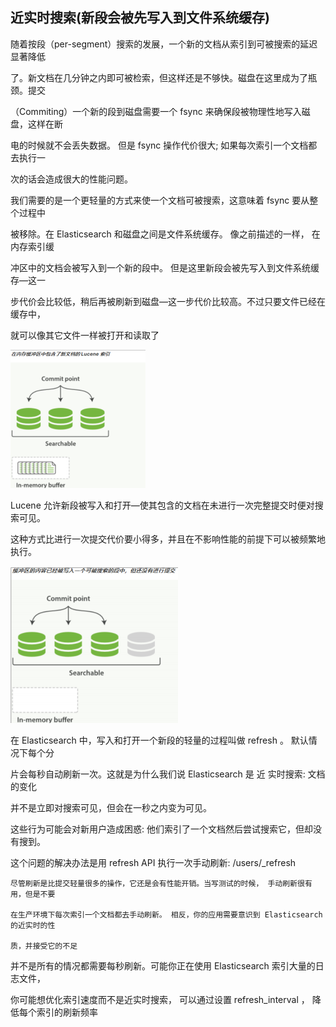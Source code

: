 近实时搜索(新段会被先写入到文件系统缓存)
---

随着按段（per-segment）搜索的发展，一个新的文档从索引到可被搜索的延迟显著降低

了。新文档在几分钟之内即可被检索，但这样还是不够快。磁盘在这里成为了瓶颈。提交

（Commiting）一个新的段到磁盘需要一个 fsync 来确保段被物理性地写入磁盘，这样在断

电的时候就不会丢失数据。 但是 fsync 操作代价很大; 如果每次索引一个文档都去执行一

次的话会造成很大的性能问题。

我们需要的是一个更轻量的方式来使一个文档可被搜索，这意味着 fsync 要从整个过程中

被移除。在 Elasticsearch 和磁盘之间是文件系统缓存。 像之前描述的一样， 在内存索引缓

冲区中的文档会被写入到一个新的段中。 但是这里新段会被先写入到文件系统缓存—这一

步代价会比较低，稍后再被刷新到磁盘—这一步代价比较高。不过只要文件已经在缓存中，

就可以像其它文件一样被打开和读取了

![img_28.png](img_28.png)

Lucene 允许新段被写入和打开—使其包含的文档在未进行一次完整提交时便对搜索可见。

这种方式比进行一次提交代价要小得多，并且在不影响性能的前提下可以被频繁地执行。

![img_29.png](img_29.png)

在 Elasticsearch 中，写入和打开一个新段的轻量的过程叫做 refresh 。 默认情况下每个分

片会每秒自动刷新一次。这就是为什么我们说 Elasticsearch 是 近 实时搜索: 文档的变化

并不是立即对搜索可见，但会在一秒之内变为可见。

这些行为可能会对新用户造成困惑: 他们索引了一个文档然后尝试搜索它，但却没有搜到。

这个问题的解决办法是用 refresh API 执行一次手动刷新: /users/_refresh

    尽管刷新是比提交轻量很多的操作，它还是会有性能开销。当写测试的时候， 手动刷新很有用，但是不要
    
    在生产环境下每次索引一个文档都去手动刷新。 相反，你的应用需要意识到 Elasticsearch 的近实时的性
    
    质，并接受它的不足

并不是所有的情况都需要每秒刷新。可能你正在使用 Elasticsearch 索引大量的日志文件，

你可能想优化索引速度而不是近实时搜索， 可以通过设置 refresh_interval ， 降低每个索引的刷新频率
